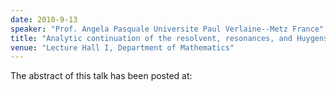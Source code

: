 ```yaml
---
date: 2010-9-13
speaker: "Prof. Angela Pasquale Universite Paul Verlaine--Metz France"
title: "Analytic continuation of the resolvent, resonances, and Huygens' principle for Riemannian symmetric spaces of noncompact type"
venue: "Lecture Hall I, Department of Mathematics"
---
```

The abstract of this talk has been posted at:
